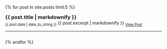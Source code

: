 {% for post in site.posts limit:5 %}
<div style="padding-bottom: 12px;">
<h3 style="margin: 0px; padding: 0px;">{{ post.title | markdownify }}</h3>
<sub style="margin: 0px; padding-top: 0px; padding-bottom: 8px;">{{ post.date | date_to_string }}</sub>
{{ post.excerpt | markdownify }}
<sub><a href="{{ post.url }}">View Post</a></sub>
<hr/>
</div>
{% endfor %}